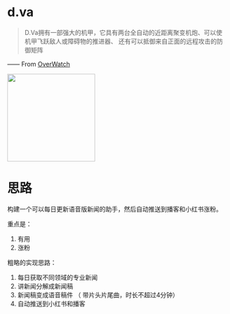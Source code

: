 # d.va
> D.Va拥有一部强大的机甲，它具有两台全自动的近距离聚变机炮、可以使机甲飞跃敌人或障碍物的推进器、 还有可以抵御来自正面的远程攻击的防御矩阵

—— From [OverWatch](http://ow.blizzard.cn/heroes/dva)

<img src="https://zos.alipayobjects.com/rmsportal/psagSCVHOKQVqqNjjMdf.jpg" width="200" height="200" />

# 思路
构建一个可以每日更新语音版新闻的助手，然后自动推送到播客和小红书涨粉。

重点是：
1. 有用
2. 涨粉

粗略的实现思路：
1. 每日获取不同领域的专业新闻
2. 讲新闻分解成新闻稿
3. 新闻稿变成语音稿件 （ 带片头片尾曲，时长不超过4分钟）
4. 自动推送到小红书和播客
